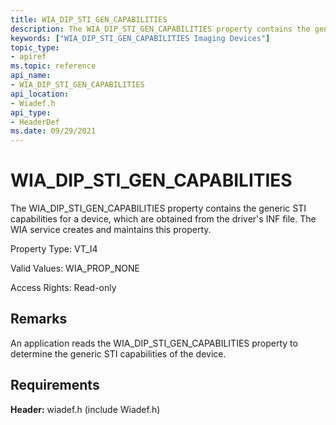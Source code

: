 ```yaml
---
title: WIA_DIP_STI_GEN_CAPABILITIES
description: The WIA_DIP_STI_GEN_CAPABILITIES property contains the generic STI capabilities for a device, which are obtained from the driver's INF file. The WIA service creates and maintains this property.
keywords: ["WIA_DIP_STI_GEN_CAPABILITIES Imaging Devices"]
topic_type:
- apiref
ms.topic: reference
api_name:
- WIA_DIP_STI_GEN_CAPABILITIES
api_location:
- Wiadef.h
api_type:
- HeaderDef
ms.date: 09/29/2021
---
```


# WIA_DIP_STI_GEN_CAPABILITIES

The WIA_DIP_STI_GEN_CAPABILITIES property contains the generic STI capabilities for a device, which are obtained from the driver's INF file. The WIA service creates and maintains this property.

Property Type: VT_I4

Valid Values: WIA_PROP_NONE

Access Rights: Read-only

## Remarks

An application reads the WIA_DIP_STI_GEN_CAPABILITIES property to determine the generic STI capabilities of the device.

## Requirements

**Header:** wiadef.h (include Wiadef.h)
